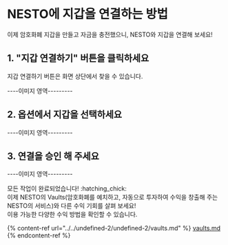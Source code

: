 # NESTO에 지갑을 연결하는 방법

이제 암호화폐 지갑을 만들고 자금을 충전했으니, NESTO와 지갑을 연결해 보세요!

## 1. "지갑 연결하기" 버튼을 클릭하세요

지갑 연결하기 버튼은 화면 상단에서 찾을 수 있습니다.

\----이미지 영역---------



## 2. 옵션에서 지갑을 선택하세요

\----이미지 영역---------



## 3. 연결을 승인 해 주세요

\----이미지 영역---------



모든 작업이 완료되었습니다! :hatching\_chick:\
이제 NESTO의 Vaults(암호화폐를 예치하고, 자동으로 투자하여 수익을 창출해 주는 NESTO의 서비스)와 다른 수익 기회를 살펴 보세요!\
이용 가능한 다양한 수익 방법을 확인할 수 있습니다.

{% content-ref url="../../undefined-2/undefined-2/vaults.md" %}
[vaults.md](../../undefined-2/undefined-2/vaults.md)
{% endcontent-ref %}
